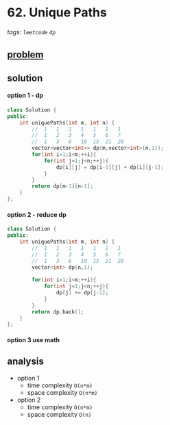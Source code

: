 # 62. Unique Paths

###### tags: `leetcode` `dp`

## [problem](https://leetcode.com/problems/unique-paths/)


## solution

#### option 1 - dp
```c++
class Solution {
public:
    int uniquePaths(int m, int n) {
        //  1   1   1   1   1   1   1   
        //  1   2   3   4   5   6   7   
        //  1   3   6   10  15  21  28
        vector<vector<int>> dp(m,vector<int>(n,1));
        for(int i=1;i<m;++i){
            for(int j=1;j<n;++j){
                dp[i][j] = dp[i-1][j] + dp[i][j-1];
            }
        }
        return dp[m-1][n-1];
    }
};
```

#### option 2 - reduce dp
```c++
class Solution {
public:
    int uniquePaths(int m, int n) {
        //  1   1   1   1   1   1   1   
        //  1   2   3   4   5   6   7   
        //  1   3   6   10  15  21  28
        vector<int> dp(n,1);
        
        for(int i=1;i<m;++i){
            for(int j=1;j<n;++j){
                dp[j] += dp[j-1];
            }
        }
        return dp.back();
    }
};
```

#### option 3 use math
## analysis
- option 1
    - time complexity `O(n*m)`
    - space complexity `O(n*m)`
- option 2
    - time complexity `O(n*m)`
    - space complexity `O(n)`